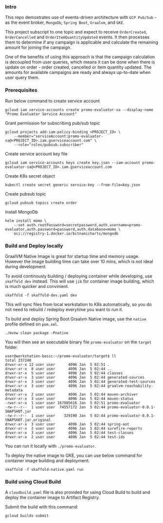 ### Intro

This repo demostrates use of events-driven architecture with `GCP Pub/Sub` - as the event broker, `MongoDb`, `Spring Boot`, `Graalvm`, and `GKE`. 

This project subscript to one topic and expect to receive `OrderCreated`, `OrderCancelled` and `OrderItemQuantityUpdated` events. It then processes them to determine if any campaign is applicable and calculate the remaining amount for joining the campaign.  

One of the benefits of using this approach is that the campaign calculation is decoupled from user queries, which means it can be done when there is update on order - order created, cancelled or item quantity updated. The amounts for available campaigns are ready and always up-to-date when user query them. 

### Prerequisites

Run below command to create service account 

```
gcloud iam service-accounts create promo-evaluator-sa --display-name "Promo Evaluator Service Account"
```

Grant permission for subscribing pub/sub topic 
```
gcloud projects add-iam-policy-binding <PROJECT_ID> \
    --member="serviceAccount:promo-evaluator-sa@<PROJECT_ID>.iam.gserviceaccount.com" \
    --role="roles/pubsub.subscriber"
```

Create service account key file

```
gcloud iam service-accounts keys create key.json --iam-account promo-evaluator-sa@<PROJECT_ID>.iam.gserviceaccount.com
```

Create K8s secret object

```
kubectl create secret generic service-key --from-file=key.json
```

Create pubsub topic
```
gcloud pubsub topics create order
```

Install MongoDb

```
helm install momo \
    --set auth.rootPassword=secretpassword,auth.username=promo-evaluator,auth.password=password,auth.database=momo \
    oci://registry-1.docker.io/bitnamicharts/mongodb
```

### Build and Deploy locally

GraalVM Native Image is great for startup time and memory usage. However the image building time can take over 10 mins, which is not ideal during development.

To avoid continously building / deploying container while developing, use `skaffold dev` instead. This will use `jib` for container image building, which is much quicker and convinient. 

```
skaffold -f skaffold-dev.yaml dev
```

This will sync files from local workstation to K8s automatically, so you do not need to rebuild / redeploy everytime you want to run it. 

To build and deploy Spring Boot Graalvm Native image, use the `native` profile defined on `pom.xml`. 

```
./mvnw clean package -Pnative
```

You will then see an executable binary file `promo-evaluator` on the `target` folder. 

```
user@workstation-basic:~/promo-evaluator/target$ ll
total 237240
drwxr-xr-x 12 user user      4096 Jan  5 02:51 .
drwxr-xr-x  8 user user      4096 Jan  5 02:44 ..
drwxr-xr-x  5 user user      4096 Jan  5 02:44 classes
drwxr-xr-x  3 user user      4096 Jan  5 02:44 generated-sources
drwxr-xr-x  3 user user      4096 Jan  5 02:44 generated-test-sources
drwxr-xr-x  3 user user      4096 Jan  5 02:44 graalvm-reachability-metadata
drwxr-xr-x  2 user user      4096 Jan  5 02:44 maven-archiver
drwxr-xr-x  3 user user      4096 Jan  5 02:44 maven-status
-rwxr-xr-x  1 user user 167985616 Jan  5 02:51 promo-evaluator
-rw-r--r--  1 user user  74557172 Jan  5 02:44 promo-evaluator-0.0.1-SNAPSHOT.jar
-rw-r--r--  1 user user    329198 Jan  5 02:44 promo-evaluator-0.0.1-SNAPSHOT.jar.original
drwxr-xr-x  3 user user      4096 Jan  5 02:44 spring-aot
drwxr-xr-x  2 user user      4096 Jan  5 02:44 surefire-reports
drwxr-xr-x  3 user user      4096 Jan  5 02:44 test-classes
drwxr-xr-x  2 user user      4096 Jan  5 02:44 test-ids
```

You can run it locally with `./promo-evaluator`. 


To deploy the native image to GKE, you can use below command for container image building and deployment:

```
skaffold -f skaffold-native.yaml run
```

### Build using Cloud Build

A `cloudbuild.yaml` file is also provided for using Cloud Build to build and deploy the container image to Artifact Registry.

Submit the build with this command:

```
gcloud builds submit
```